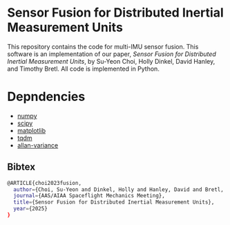 # Sensor Fusion for Distributed Inertial Measurement Units

This repository contains the code for multi-IMU sensor fusion. This software is an implementation of our paper, *Sensor Fusion for Distributed Inertial Measurement Units*, by Su-Yeon Choi, Holly Dinkel, David Hanley, and Timothy Bretl. All code is implemented in Python.

# Depndencies

- [numpy](https://numpy.org/)
- [scipy](https://scipy.org/)
- [matplotlib](https://matplotlib.org/)
- [tqdm](https://pypi.org/project/tqdm/2.2.3/)
- [allan-variance](https://github.com/nmayorov/allan-variance)

## Bibtex

```bash
@ARTICLE{choi2023fusion,
  author={Choi, Su-Yeon and Dinkel, Holly and Hanley, David and Bretl, Timothy},
  journal={AAS/AIAA Spaceflight Mechanics Meeting}, 
  title={Sensor Fusion for Distributed Inertial Measurement Units}, 
  year={2025}
}
```